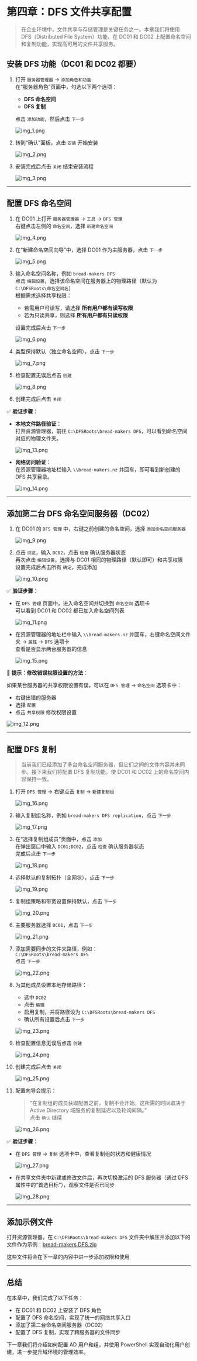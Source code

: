 # 第四章：DFS 文件共享配置

> 在企业环境中，文件共享与存储管理是关键任务之一。本章我们将使用 DFS（Distributed File System）功能，在 DC01 和 DC02 上配置命名空间和复制功能，实现高可用的文件共享服务。

## 安装 DFS 功能（DC01 和 DC02 都要）

1. 打开 `服务器管理器` -> `添加角色和功能`  
   在“服务器角色”页面中，勾选以下两个选项：
   - **DFS 命名空间**
   - **DFS 复制**

   点击 `添加功能`，然后点击 `下一步`

   ![img_1.png](images/img_1.png)

2. 转到“确认”面板，点击 `安装` 开始安装

   ![img_2.png](images/img_2.png)

3. 安装完成后点击 `关闭` 结束安装流程

   ![img_3.png](images/img_3.png)

---

## 配置 DFS 命名空间

1. 在 DC01 上打开 `服务器管理器` -> `工具` -> `DFS 管理`  
   右键点击左侧的 `命名空间`，选择 `新建命名空间`

   ![img_4.png](images/img_4.png)

2. 在“新建命名空间向导”中，选择 DC01 作为主服务器，点击 `下一步`

   ![img_5.png](images/img_5.png)

3. 输入命名空间名称，例如 `bread-makers DFS`  
   点击 `编辑设置`，选择该命名空间在服务器上的物理路径（默认为 `C:\DFSRoots\命名空间名`）  
   根据需求选择共享权限：
   - 若需用户可读写，请选择 **所有用户都有读写权限**
   - 若为只读共享，则选择 **所有用户都有只读权限**

   设置完成后点击 `下一步`

   ![img_6.png](images/img_6.png)

4. 类型保持默认（独立命名空间），点击 `下一步`

   ![img_7.png](images/img_7.png)

5. 检查配置无误后点击 `创建`

   ![img_8.png](images/img_8.png)

6. 创建完成后点击 `关闭`

✅ **验证步骤**：

- **本地文件路径验证**：  
  打开资源管理器，前往 `C:\DFSRoots\bread-makers DFS`，可以看到命名空间对应的物理文件夹。

  ![img_13.png](images/img_13.png)

- **网络访问验证**：  
  在资源管理器地址栏输入 `\\bread-makers.nz` 并回车，即可看到新创建的 DFS 共享目录。

  ![img_14.png](images/img_14.png)

---

## 添加第二台 DFS 命名空间服务器（DC02）

1. 在 DC01 的 `DFS 管理` 中，右键之前创建的命名空间，选择 `添加命名空间服务器`

   ![img_9.png](images/img_9.png)

2. 点击 `浏览`，输入 `DC02`，点击 `检查` 确认服务器状态  
   再次点击 `编辑设置`，选择与 DC01 相同的物理路径（默认即可）和共享权限  
   设置完成后点击所有 `确定`，完成添加

   ![img_10.png](images/img_10.png)

✅ **验证步骤**：

- 在 `DFS 管理` 页面中，进入命名空间并切换到 `命名空间` 选项卡  
  可以看到 DC01 和 DC02 都已加入命名空间列表

  ![img_11.png](images/img_11.png)

- 在资源管理器的地址栏中输入 `\\bread-makers.nz` 并回车，右键命名空间文件夹 -> `属性` -> `DFS` 选项卡  
  查看是否显示两台服务器的信息

  ![img_15.png](images/img_15.png)

🔧 **提示：修改错误权限设置的方法**：

如果某台服务器的共享权限设置有误，可以在 `DFS 管理` -> `命名空间` 选项卡中：
- 右键出错的服务器
- 选择 `配置`
- 点击 `共享权限` 修改权限设置

![img_12.png](images/img_12.png)

---

## 配置 DFS 复制

> 当前我们已经添加了多台命名空间服务器，但它们之间的文件内容并未同步。接下来我们将配置 DFS 复制功能，使 DC01 和 DC02 上的命名空间内容保持一致。

1. 打开 `DFS 管理` -> 右键点击 `复制` -> `新建复制组`

   ![img_16.png](images/img_16.png)

2. 输入复制组名称，例如 `bread-makers DFS replication`，点击 `下一步`

   ![img_17.png](images/img_17.png)

3. 在“选择复制组成员”页面中，点击 `添加`  
   在弹出窗口中输入 `DC01;DC02`，点击 `检查` 确认服务器状态  
   完成后点击 `下一步`

   ![img_18.png](images/img_18.png)

4. 选择默认的复制拓扑（全网状），点击 `下一步`

   ![img_19.png](images/img_19.png)

5. 复制组策略和带宽设置保持默认，点击 `下一步`

   ![img_20.png](images/img_20.png)

6. 主要服务器选择 `DC01`，点击 `下一步`

   ![img_21.png](images/img_21.png)

7. 添加需要同步的文件夹路径，例如：  
   `C:\DFSRoots\bread-makers DFS`  
   点击 `下一步`

   ![img_22.png](images/img_22.png)

8. 为其他成员设置本地存储路径：
   - 选中 `DC02`
   - 点击 `编辑`
   - 启用复制，并将路径设为 `C:\DFSRoots\bread-makers DFS`
   - 确认所有设置后点击 `下一步`

   ![img_23.png](images/img_23.png)

9. 检查配置信息无误后点击 `创建`

   ![img_24.png](images/img_24.png)

10. 创建完成后点击 `关闭`

    ![img_25.png](images/img_25.png)

11. 配置向导会提示：  
    > “在复制组的成员获取配置之前，复制不会开始。这所需的时间取决于 Active Directory 域服务的复制延迟以及轮询间隔。”  
    点击 `确认` 继续

    ![img_26.png](images/img_26.png)

✅ **验证步骤**：

- 在 `DFS 管理` -> `复制` 选项卡中，查看复制组的状态和健康情况

  ![img_27.png](images/img_27.png)

- 在共享文件夹中新建或修改文件后，再次切换激活的 DFS 服务器（通过 DFS 属性中的“首选目标”），观察文件是否已同步

  ![img_28.png](images/img_28.png)

---

## 添加示例文件

打开资源管理器，在 `C:\DFSRoots\bread-makers DFS` 文件夹中解压并添加以下的文件作为示例：[bread-makers DFS.zip](bread-makers%20DFS.zip)

这些文件将会在下一章的内容中进一步添加权限和使用

---

## 总结

在本章中，我们完成了以下任务：

- 在 DC01 和 DC02 上安装了 DFS 角色
- 配置了 DFS 命名空间，实现了统一的网络共享入口
- 添加了第二台命名空间服务器（DC02）
- 配置了 DFS 复制，实现了跨服务器的文件同步

下一章我们将介绍如何配置 AD 用户和组，并使用 PowerShell 实现自动化用户创建，进一步提升域环境的管理效率。

